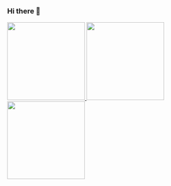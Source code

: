 ### Hi there 👋

<!--
**analivia1104/analivia1104** is a ✨ _special_ ✨ repository because its `README.md` (this file) appears on your GitHub profile.

Here are some ideas to get you started:

- 🔭 I’m currently working on ...
- 🌱 I’m currently learning ...
- 👯 I’m looking to collaborate on ...
- 🤔 I’m looking for help with ...
- 💬 Ask me about ...
- 📫 How to reach me: ...
- 😄 Pronouns: ...
- ⚡ Fun fact: ...
-->
<a href="https://github.com/analivia1104">
  <img height="180em" src="https://github-readme-stats.vercel.app/api?username=analivia1104&show_icons=true&theme=algolia&include_all_commits=true&count_private=true"/>
  <img height="180em" src="https://github-readme-stats.vercel.app/api/top-langs/?username=analivia1104&layout=compact&langs_count=7&theme=algolia"/> 
  <img height="180em" src="https://github-profile-trophy.vercel.app/?username=analivia1104&theme=algolia&no-frame=true&row=1&&margin-w=20&no-bg=true"/>
